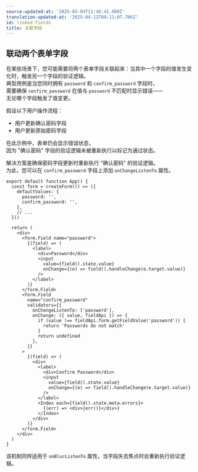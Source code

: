 ```yaml
---
source-updated-at: '2025-03-04T11:48:41.000Z'
translation-updated-at: '2025-04-12T04:11:07.786Z'
id: linked-fields
title: 关联字段
---
```

## 联动两个表单字段

在某些场景下，您可能需要将两个表单字段关联起来：当其中一个字段的值发生变化时，触发另一个字段的验证逻辑。  
典型用例是当您同时拥有 `password` 和 `confirm_password` 字段时，  
需要确保 `confirm_password` 在值与 `password` 不匹配时显示错误——  
无论哪个字段触发了值变更。

假设以下用户操作流程：

- 用户更新确认密码字段
- 用户更新原始密码字段

在此示例中，表单仍会显示错误状态，  
因为 "确认密码" 字段的验证逻辑未被重新执行以标记为通过状态。

解决方案是确保密码字段更新时重新执行 "确认密码" 的验证逻辑。  
为此，您可以在 `confirm_password` 字段上添加 `onChangeListenTo` 属性。

```tsx
export default function App() {
  const form = createForm(() => ({
    defaultValues: {
      password: '',
      confirm_password: '',
    },
    // ...
  }))

  return (
    <div>
      <form.Field name="password">
        {(field) => (
          <label>
            <div>Password</div>
            <input
              value={field().state.value}
              onChange={(e) => field().handleChange(e.target.value)}
            />
          </label>
        )}
      </form.Field>
      <form.Field
        name="confirm_password"
        validators={{
          onChangeListenTo: ['password'],
          onChange: ({ value, fieldApi }) => {
            if (value !== fieldApi.form.getFieldValue('password')) {
              return 'Passwords do not match'
            }
            return undefined
          },
        }}
      >
        {(field) => (
          <div>
            <label>
              <div>Confirm Password</div>
              <input
                value={field().state.value}
                onChange={(e) => field().handleChange(e.target.value)}
              />
            </label>
            <Index each={field().state.meta.errors}>
              {(err) => <div>{err()}</div>}
            </Index>
          </div>
        )}
      </form.Field>
    </div>
  )
}
```

该机制同样适用于 `onBlurListenTo` 属性，当字段失去焦点时会重新执行验证逻辑。
